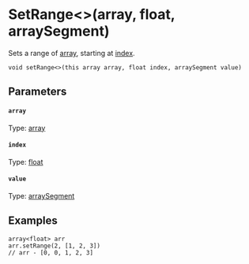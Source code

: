 # SetRange<>(array, float, arraySegment)

Sets a range of [array](#array), starting at [index](#index).

```
void setRange<>(this array array, float index, arraySegment value)
```

## Parameters

#### `array`
Type: [array](/MdDocs/Types/Array.md)

#### `index`
Type: [float](/MdDocs/Types/Float.md)

#### `value`
Type: [arraySegment](/MdDocs/Types/ArraySegment.md)

## Examples

``` fcs
array<float> arr
arr.setRange(2, [1, 2, 3])
// arr - [0, 0, 1, 2, 3]
```

